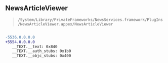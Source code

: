 ## NewsArticleViewer

> `/System/Library/PrivateFrameworks/NewsServices.framework/PlugIns/NewsArticleViewer.appex/NewsArticleViewer`

```diff

-5536.0.0.0.0
+5554.0.0.0.0
   __TEXT.__text: 0x840
   __TEXT.__auth_stubs: 0x1b0
   __TEXT.__objc_stubs: 0x400

```
